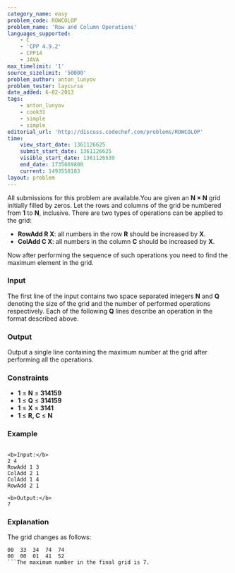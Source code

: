 ```yaml
---
category_name: easy
problem_code: ROWCOLOP
problem_name: 'Row and Column Operations'
languages_supported:
    - C
    - 'CPP 4.9.2'
    - CPP14
    - JAVA
max_timelimit: '1'
source_sizelimit: '50000'
problem_author: anton_lunyov
problem_tester: laycurse
date_added: 6-02-2013
tags:
    - anton_lunyov
    - cook31
    - simple
    - simple
editorial_url: 'http://discuss.codechef.com/problems/ROWCOLOP'
time:
    view_start_date: 1361126625
    submit_start_date: 1361126625
    visible_start_date: 1361126539
    end_date: 1735669800
    current: 1493558183
layout: problem
---
```

All submissions for this problem are available.You are given an **N × N** grid initially filled by zeros. Let the rows and columns of the grid be numbered from **1** to **N**, inclusive. There are two types of operations can be applied to the grid:

- **RowAdd R X**: all numbers in the row **R** should be increased by **X**.
- **ColAdd C X**: all numbers in the column **C** should be increased by **X**.

Now after performing the sequence of such operations you need to find the maximum element in the grid.

### Input

The first line of the input contains two space separated integers **N** and **Q** denoting the size of the grid and the number of performed operations respectively. Each of the following **Q** lines describe an operation in the format described above.

### Output

Output a single line containing the maximum number at the grid after performing all the operations.

### Constraints

- **1** ≤ **N** ≤ **314159**
- **1** ≤ **Q** ≤ **314159**
- **1** ≤ **X** ≤ **3141**
- **1** ≤ **R, C** ≤ **N**

### Example

```

<b>Input:</b>
2 4
RowAdd 1 3
ColAdd 2 1
ColAdd 1 4
RowAdd 2 1

<b>Output:</b>
7

```
### Explanation

The grid changes as follows:

```
00  33  34  74  74
00  00  01  41  52
```The maximum number in the final grid is 7.